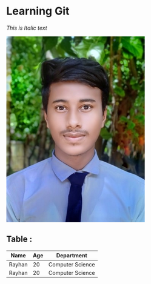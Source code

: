 <h1>Learning Git</h1>

_This is Italic text_


![Rayhan](images/ICT%20Partcipate1%20(2).jpg)
</br>


## Table :
| Name | Age | Department |
|-------|------|---|
| Rayhan | 20 | Computer Science|
| Rayhan | 20 | Computer Science|
